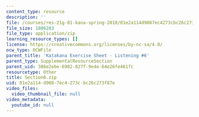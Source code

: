 ```yaml
---
content_type: resource
description: ''
file: /courses/res-21g-01-kana-spring-2010/01e2a114d9087ec4273cbc26c273f87e_Section6.zip
file_size: 1806283
file_type: application/zip
learning_resource_types: []
license: https://creativecommons.org/licenses/by-nc-sa/4.0/
ocw_type: OCWFile
parent_title: 'Katakana Exercise Sheet - Listening #6'
parent_type: SupplementalResourceSection
parent_uid: 386e2ebe-6982-827f-9e4e-64e26fe461fc
resourcetype: Other
title: Section6.zip
uid: 01e2a114-d908-7ec4-273c-bc26c273f87e
video_files:
  video_thumbnail_file: null
video_metadata:
  youtube_id: null
---
```

